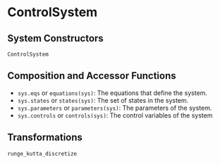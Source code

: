# ControlSystem

## System Constructors

```@docs
ControlSystem
```

## Composition and Accessor Functions

- `sys.eqs` or `equations(sys)`: The equations that define the system.
- `sys.states` or `states(sys)`: The set of states in the system.
- `sys.parameters` or `parameters(sys)`: The parameters of the system.
- `sys.controls` or `controls(sys)`: The control variables of the system

## Transformations

```@docs
runge_kutta_discretize
```
